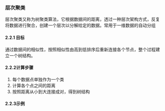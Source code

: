 ###  层次聚类

层次聚类又称为树聚类算法，它根据数据间的距离，透过一种层次架构方式，反复将数据进行聚合，创建一个层次以分解给定的数据。常用于一维数据的自动分组

#### 2.2.1 目标

通过数据间的相似性，按照相似性由高到低排序后重新连接各个节点，整个过程建立一个树结构。

#### 2.2.2计算步骤

1. 每个数据点单独作为一个类
2. 计算各个点之间的距离
3. 按照距离从小到大连接成对，得到树结构

#### 2.2.3示例

